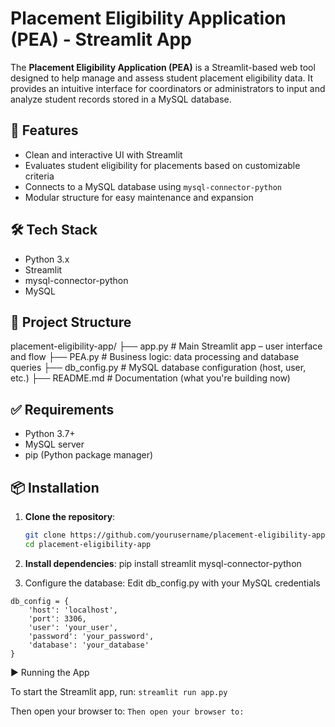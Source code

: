 # Placement Eligibility Application (PEA) - Streamlit App

The **Placement Eligibility Application (PEA)** is a Streamlit-based web tool designed to help manage and assess student placement eligibility data. It provides an intuitive interface for coordinators or administrators to input and analyze student records stored in a MySQL database.

## 🚀 Features

- Clean and interactive UI with Streamlit
- Evaluates student eligibility for placements based on customizable criteria
- Connects to a MySQL database using `mysql-connector-python`
- Modular structure for easy maintenance and expansion

## 🛠 Tech Stack

- Python 3.x
- Streamlit
- mysql-connector-python
- MySQL

## 📁 Project Structure
placement-eligibility-app/
├── app.py              # Main Streamlit app – user interface and flow
├── PEA.py              # Business logic: data processing and database queries
├── db_config.py        # MySQL database configuration (host, user, etc.)
├── README.md           # Documentation (what you're building now)


## ✅ Requirements

- Python 3.7+
- MySQL server
- pip (Python package manager)

## 📦 Installation

1. **Clone the repository**:
   ```bash
   git clone https://github.com/yourusername/placement-eligibility-app.git
   cd placement-eligibility-app


2. **Install dependencies**:
  pip install streamlit mysql-connector-python

3. Configure the database: Edit db_config.py with your MySQL credentials
```
db_config = {
    'host': 'localhost',
    'port': 3306,
    'user': 'your_user',
    'password': 'your_password',
    'database': 'your_database'
}
```

▶️ Running the App

To start the Streamlit app, run:
``streamlit run app.py``

Then open your browser to:
``Then open your browser to:``

